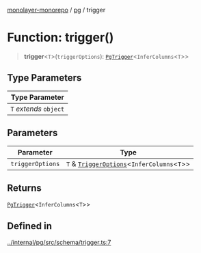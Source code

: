 [monolayer-monorepo](../../index.md) / [pg](../index.md) / trigger

# Function: trigger()

> **trigger**\<`T`\>(`triggerOptions`): [`PgTrigger`](../classes/PgTrigger.md)\<`InferColumns`\<`T`\>\>

## Type Parameters

| Type Parameter |
| ------ |
| `T` *extends* `object` |

## Parameters

| Parameter | Type |
| ------ | ------ |
| `triggerOptions` | `T` & [`TriggerOptions`](../type-aliases/TriggerOptions.md)\<`InferColumns`\<`T`\>\> |

## Returns

[`PgTrigger`](../classes/PgTrigger.md)\<`InferColumns`\<`T`\>\>

## Defined in

[../internal/pg/src/schema/trigger.ts:7](https://github.com/dunkelbraun/monolayer/blob/6bdf3be3c6969418f99f4a76945aeb545cab66bd/internal/pg/src/schema/trigger.ts#L7)
